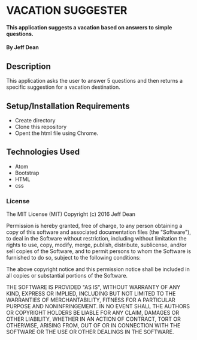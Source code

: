 # VACATION SUGGESTER

#### This application suggests a vacation based on answers to simple questions.

#### By Jeff Dean

## Description
This application asks the user to answer 5 questions and then returns a specific suggestion for a vacation destination.

## Setup/Installation Requirements

* Create directory
* Clone this repository
* Opent the html file using Chrome.

## Technologies Used
* Atom
* Bootstrap
* HTML
* css


### License

The MIT License (MIT)
Copyright (c) 2016 Jeff Dean

Permission is hereby granted, free of charge, to any person obtaining a copy of this software and associated documentation files (the "Software"), to deal in the Software without restriction, including without limitation the rights to use, copy, modify, merge, publish, distribute, sublicense, and/or sell copies of the Software, and to permit persons to whom the Software is furnished to do so, subject to the following conditions:

The above copyright notice and this permission notice shall be included in all copies or substantial portions of the Software.

THE SOFTWARE IS PROVIDED "AS IS", WITHOUT WARRANTY OF ANY KIND, EXPRESS OR IMPLIED, INCLUDING BUT NOT LIMITED TO THE WARRANTIES OF MERCHANTABILITY, FITNESS FOR A PARTICULAR PURPOSE AND NONINFRINGEMENT. IN NO EVENT SHALL THE AUTHORS OR COPYRIGHT HOLDERS BE LIABLE FOR ANY CLAIM, DAMAGES OR OTHER LIABILITY, WHETHER IN AN ACTION OF CONTRACT, TORT OR OTHERWISE, ARISING FROM, OUT OF OR IN CONNECTION WITH THE SOFTWARE OR THE USE OR OTHER DEALINGS IN THE SOFTWARE.
